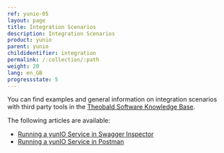 ```yaml
---
ref: yunio-05
layout: page
title: Integration Scenarios
description: Integration Scenarios
product: yunio
parent: yunio
childidentifier: integration
permalink: /:collection/:path
weight: 20
lang: en_GB
progressstate: 5
---
```


You can find examples and general information on integration scenarios with third party tools in the [Theobald Software Knowledge Base](https://kb.theobald-software.com/yunio).

The following articles are available:
- [Running a yunIO Service in Swagger Inspector](https://kb.theobald-software.com/yunio/running-a-yunio-service-in-swagger-inspector)
- [Running a yunIO Service in Postman](https://kb.theobald-software.com/yunio/running-a-yunio-service-in-postman)
